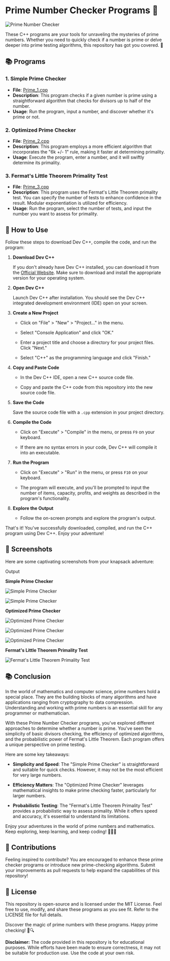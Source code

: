 # Prime Number Checker Programs 🧐

![Prime Number Checker](https://github.com/Jayesh-JainX/Prime_Numbers/assets/103871719/725ac276-51f7-457a-b8c7-da474ccec295)

These C++ programs are your tools for unraveling the mysteries of prime numbers. Whether you need to quickly check if a number is prime or delve deeper into prime testing algorithms, this repository has got you covered. 🌟

## 📚 Programs

### 1. Simple Prime Checker

- **File**: [Prime_1.cpp](/Prime_1/prime_1.cpp)
- **Description**: This program checks if a given number is prime using a straightforward algorithm that checks for divisors up to half of the number.
- **Usage**: Run the program, input a number, and discover whether it's prime or not.

### 2. Optimized Prime Checker

- **File**: [Prime_2.cpp](/Prime_2/prime_2.cpp)
- **Description**: This program employs a more efficient algorithm that incorporates the "6k +/- 1" rule, making it faster at determining primality.
- **Usage**: Execute the program, enter a number, and it will swiftly determine its primality.

### 3. Fermat's Little Theorem Primality Test

- **File**: [Prime_3.cpp](/Prime_3/prime_3.cpp)
- **Description**: This program uses the Fermat's Little Theorem primality test. You can specify the number of tests to enhance confidence in the result. Modular exponentiation is utilized for efficiency.
- **Usage**: Run the program, select the number of tests, and input the number you want to assess for primality.

## 🚀 How to Use
Follow these steps to download Dev C++, compile the code, and run the program:

1. **Download Dev C++**

   If you don't already have Dev C++ installed, you can download it from the [Official Website](https://sourceforge.net/projects/embarcadero-devcpp/). Make sure to download and install the appropriate version for your operating system.

2. **Open Dev C++**

   Launch Dev C++ after installation. You should see the Dev C++ integrated development environment (IDE) open on your screen.

3. **Create a New Project**

   - Click on "File" > "New" > "Project..." in the menu.

   - Select "Console Application" and click "OK."

   - Enter a project title and choose a directory for your project files. Click "Next."

   - Select "C++" as the programming language and click "Finish."

4. **Copy and Paste Code**

   - In the Dev C++ IDE, open a new C++ source code file.

   - Copy and paste the C++ code from this repository into the new source code file.

5. **Save the Code**

   Save the source code file with a `.cpp` extension in your project directory.

6. **Compile the Code**

   - Click on "Execute" > "Compile" in the menu, or press `F9` on your keyboard.

   - If there are no syntax errors in your code, Dev C++ will compile it into an executable.

7. **Run the Program**

   - Click on "Execute" > "Run" in the menu, or press `F10` on your keyboard.

   - The program will execute, and you'll be prompted to input the number of items, capacity, profits, and weights as described in the program's functionality.

8. **Explore the Output**

   - Follow the on-screen prompts and explore the program's output.

That's it! You've successfully downloaded, compiled, and run the C++ program using Dev C++. Enjoy your adventure!

## 📸 Screenshots
Here are some captivating screenshots from your knapsack adventure:

Output

**Simple Prime Checker**

![Simple Prime Checker](https://github.com/Jayesh-JainX/Prime_Numbers/assets/103871719/d58627b8-00b1-4203-9a35-8d2c45a02ff6)

![Simple Prime Checker](https://github.com/Jayesh-JainX/Prime_Numbers/assets/103871719/6efaf0dd-f651-4d24-8f95-1c9b57f545cc)

**Optimized Prime Checker**

![Optimized Prime Checker](https://github.com/Jayesh-JainX/Prime_Numbers/assets/103871719/230ea6ac-3fc3-4c08-99b9-d03c637371c0)

![Optimized Prime Checker](https://github.com/Jayesh-JainX/Prime_Numbers/assets/103871719/edd80364-75ee-4a01-885b-4a69178266d1)

![Optimized Prime Checker](https://github.com/Jayesh-JainX/Prime_Numbers/assets/103871719/7df2b62b-7440-4ee0-bd37-04c92f301eea)

**Fermat's Little Theorem Primality Test**

![Fermat's Little Theorem Primality Test](https://github.com/Jayesh-JainX/Prime_Numbers/assets/103871719/4739b78d-e148-4ebe-a0b7-677fc5d9dcd0)

## 📚 Conclusion

In the world of mathematics and computer science, prime numbers hold a special place. They are the building blocks of many algorithms and have applications ranging from cryptography to data compression. Understanding and working with prime numbers is an essential skill for any programmer or mathematician.

With these Prime Number Checker programs, you've explored different approaches to determine whether a number is prime. You've seen the simplicity of basic divisors checking, the efficiency of optimized algorithms, and the probabilistic power of Fermat's Little Theorem. Each program offers a unique perspective on prime testing.

Here are some key takeaways:

- **Simplicity and Speed**: The "Simple Prime Checker" is straightforward and suitable for quick checks. However, it may not be the most efficient for very large numbers.

- **Efficiency Matters**: The "Optimized Prime Checker" leverages mathematical insights to make prime checking faster, particularly for larger numbers.

- **Probabilistic Testing**: The "Fermat's Little Theorem Primality Test" provides a probabilistic way to assess primality. While it offers speed and accuracy, it's essential to understand its limitations.

Enjoy your adventures in the world of prime numbers and mathematics. Keep exploring, keep learning, and keep coding! 🚀🔢🧮


## 🌟 Contributions
Feeling inspired to contribute? You are encouraged to enhance these prime checker programs or introduce new prime-checking algorithms. Submit your improvements as pull requests to help expand the capabilities of this repository!

## 📄 License
This repository is open-source and is licensed under the MIT License. Feel free to use, modify, and share these programs as you see fit. Refer to the LICENSE file for full details.

Discover the magic of prime numbers with these programs. Happy prime checking! 🔢🔍

**Disclaimer:** The code provided in this repository is for educational purposes. While efforts have been made to ensure correctness, it may not be suitable for production use. Use the code at your own risk.